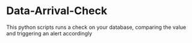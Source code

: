 # Data-Arrival-Check
This python scripts runs a check on your database, comparing the value and triggering an alert accordingly
